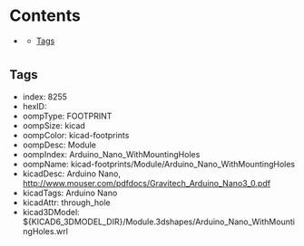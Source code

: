 



Contents
========

* [](#)
	* [Tags](#tags)

# 

## Tags

- index: 8255
- hexID: 
- oompType: FOOTPRINT
- oompSize: kicad
- oompColor: kicad-footprints
- oompDesc: Module
- oompIndex: Arduino_Nano_WithMountingHoles
- oompName: kicad-footprints/Module/Arduino_Nano_WithMountingHoles
- kicadDesc: Arduino Nano, http://www.mouser.com/pdfdocs/Gravitech_Arduino_Nano3_0.pdf
- kicadTags: Arduino Nano
- kicadAttr: through_hole
- kicad3DModel: ${KICAD6_3DMODEL_DIR}/Module.3dshapes/Arduino_Nano_WithMountingHoles.wrl
